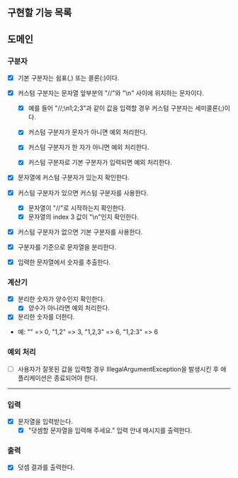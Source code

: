 ## 구현할 기능 목록

## 도메인

### 구분자

- [x] 기본 구분자는 쉼표(,) 또는 콜론(:)이다.
- [x] 커스텀 구분자는 문자열 앞부분의 "//"와 "\n" 사이에 위치하는 문자이다.
    - [x] 예를 들어 "//;\n1;2;3"과 같이 값을 입력할 경우 커스텀 구분자는 세미콜론(;)이다.
    - [x] 커스텀 구분자가 문자가 아니면 예외 처리한다.
    - [x] 커스텀 구분자가 한 자가 아니면 예외 처리한다.
    - [x] 커스텀 구분자로 기본 구분자가 입력되면 예외 처리한다.


- [x] 문자열에 커스텀 구분자가 있는지 확인한다.
- [x] 커스텀 구분자가 있으면 커스텀 구분자를 사용한다.
    - [x] 문자열이 "//"로 시작하는지 확인한다.
    - [x] 문자열의 index 3 값이 "\n"인지 확인한다.
- [x] 커스텀 구분자가 없으면 기본 구분자를 사용한다.

- [x] 구분자를 기준으로 문자열을 분리한다.

- [x] 입력한 문자열에서 숫자를 추출한다.

### 계산기

- [x] 분리한 숫자가 양수인지 확인한다.
    - [x] 양수가 아니라면 예외 처리한다.
- [x] 분리한 숫자를 더한다.

- 예: "" => 0, "1,2" => 3, "1,2,3" => 6, "1,2:3" => 6

### 예외 처리

- [ ] 사용자가 잘못된 값을 입력할 경우 IllegalArgumentException을 발생시킨 후 애플리케이션은 종료되어야 한다.

---

### 입력

- [x] 문자열을 입력받는다.
    - [x] "덧셈할 문자열을 입력해 주세요." 입력 안내 메시지를 출력한다.

### 출력

- [x] 덧셈 결과를 출력한다.
